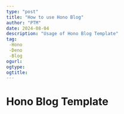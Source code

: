 ```yaml
---
type: "post"
title: "How to use Hono Blog"
author: "PTM"
date: 2024-08-04
description: "Usage of Hono Blog Template"
tag: 
 -Hono
 -Deno
 -Blog
ogurl:
ogtype:
ogtitle:
---
```


# Hono Blog Template
